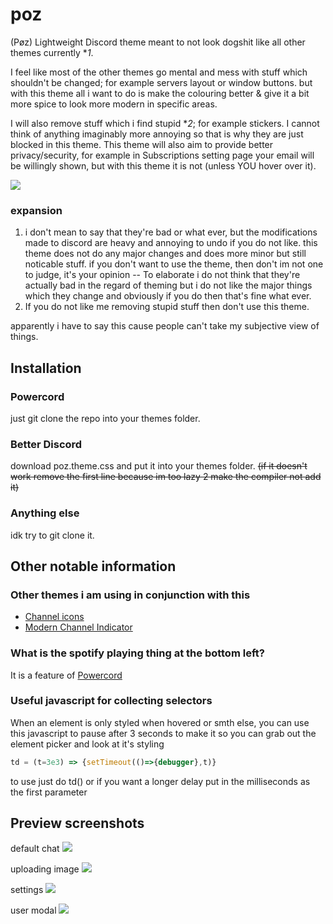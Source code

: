 # poz
(Pøz) Lightweight Discord theme meant to not look dogshit like all other themes currently **1*.

I feel like most of the other themes go mental and mess with stuff which shouldn't be changed; for example servers layout or window buttons. 
but with this theme all i want to do is make the colouring better & give it a bit more spice to look more modern in specific areas.

I will also remove stuff which i find stupid **2*; for example stickers. I cannot think of anything imaginably more annoying so that is why they are just blocked in this theme.
This theme will also aim to provide better privacy/security, for example in Subscriptions setting page your email will be willingly shown, but with this theme it is not (unless YOU hover over it).

![](https://i.imgur.com/I5jmU48.png)
### expansion
1. i don't mean to say that they're bad or what ever, but the modifications made to discord are heavy and annoying to undo if you do not like. this theme does not do any major changes and does more minor but still noticable stuff. if you don't want to use the theme, then don't im not one to judge, it's your opinion -- To elaborate i do not think that they're actually bad in the regard of theming but i do not like the major things which they change and obviously if you do then that's fine what ever.
2. If you do not like me removing stupid stuff then don't use this theme.

apparently i have to say this cause people can't take my subjective view of things.

## Installation
### Powercord
just git clone the repo into your themes folder.

### Better Discord
download poz.theme.css and put it into your themes folder. ~~(if it doesn't work remove the first line because im too lazy 2 make the compiler not add it)~~

### Anything else
idk try to git clone it.

## Other notable information

### Other themes i am using in conjunction with this
 * [Channel icons](https://github.com/v-briese/Channel-Icons)
 * [Modern Channel Indicator](https://github.com/Discord-Theme-Addons/modern-channel-indicators)
### What is the spotify playing thing at the bottom left?
It is a feature of [Powercord](https://powercord.dev)

### Useful javascript for collecting selectors
When an element is only styled when hovered or smth else, you can use this javascript to pause after 3 seconds to make it so you can grab out the element picker and look at it's styling
```js
td = (t=3e3) => {setTimeout(()=>{debugger},t)}
```
to use just do td() or if you want a longer delay put in the milliseconds as the first parameter

## Preview screenshots
default chat
![](https://i.imgur.com/7XKwP9L.png)

uploading image
![](https://i.imgur.com/nluqPYp.png)

settings
![](https://i.imgur.com/ecuQjA6.png)

user modal
![](https://i.imgur.com/VdwQGt7.png)
